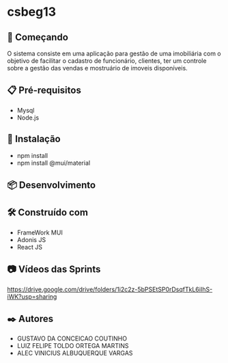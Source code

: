 # csbeg13

## 🚀 Começando
O sistema consiste em uma aplicação para gestão de uma imobiliária com o objetivo de facilitar o cadastro de funcionário, clientes,
ter um controle sobre a gestão das vendas e mostruário de imoveis disponíveis.

## 📋 Pré-requisitos
* Mysql 
* Node.js

## 🔧 Instalação
* npm install
* npm install @mui/material

## 📦 Desenvolvimento
<!-- Exemplos de implementação na prática -->

## 🛠️ Construído com
* FrameWork MUI
* Adonis JS
* React JS

## 📷 Vídeos das Sprints
https://drive.google.com/drive/folders/1i2c2z-5bPSEtSP0rDsqfTkL6iIhS-iWK?usp=sharing

## ✒️ Autores
* GUSTAVO DA CONCEICAO COUTINHO
* LUIZ FELIPE TOLDO ORTEGA MARTINS
* ALEC VINICIUS ALBUQUERQUE VARGAS
